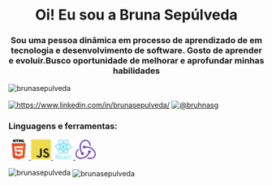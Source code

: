 <h1 align="center">Oi! Eu sou a Bruna Sepúlveda</h1>
<h3 align="center">Sou uma pessoa dinâmica em processo de aprendizado de em tecnologia e desenvolvimento de software.
  Gosto de aprender e evoluir.Busco oportunidade de melhorar e aprofundar minhas habilidades</h3>

<p align="left"> <img src="https://komarev.com/ghpvc/?username=brunasepulveda&label=Profile%20views&color=0e75b6&style=flat" alt="brunasepulveda" /> </p>

<p align="left">
<a href="https://linkedin.com/in/https://www.linkedin.com/in/brunasepulveda/" target="blank"><img align="center" src="https://cdn.jsdelivr.net/npm/simple-icons@3.0.1/icons/linkedin.svg" alt="https://www.linkedin.com/in/brunasepulveda/" height="30" width="40" /></a>
<a href="https://instagram.com/@bruhnasg" target="blank"><img align="center" src="https://cdn.jsdelivr.net/npm/simple-icons@3.0.1/icons/instagram.svg" alt="@bruhnasg" height="30" width="40" /></a>
</p>

<h3 align="left">Linguagens e ferramentas:</h3>
<p align="left"> <a href="https://www.w3.org/html/" target="_blank"> <img src="https://raw.githubusercontent.com/devicons/devicon/master/icons/html5/html5-original-wordmark.svg" alt="html5" width="40" height="40"/> </a> <a href="https://developer.mozilla.org/en-US/docs/Web/JavaScript" target="_blank"> <img src="https://raw.githubusercontent.com/devicons/devicon/master/icons/javascript/javascript-original.svg" alt="javascript" width="40" height="40"/> </a> <a href="https://reactjs.org/" target="_blank"> <img src="https://raw.githubusercontent.com/devicons/devicon/master/icons/react/react-original-wordmark.svg" alt="react" width="40" height="40"/> </a> <a href="https://redux.js.org" target="_blank"> <img src="https://raw.githubusercontent.com/devicons/devicon/master/icons/redux/redux-original.svg" alt="redux" width="40" height="40"/> </a> </p>

<p><img align="left" src="https://github-readme-stats.vercel.app/api/top-langs?username=brunasepulveda&show_icons=true&locale=en&layout=compact" alt="brunasepulveda" /></p>

<p>&nbsp;<img align="center" src="https://github-readme-stats.vercel.app/api?username=brunasepulveda&show_icons=true&locale=en" alt="brunasepulveda" /></p>


